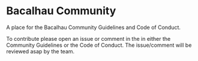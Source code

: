 # Bacalhau Community
A place for the Bacalhau Community Guidelines and Code of Conduct.

To contribute please open an issue or comment in the in either the Community Guidelines or the Code of Conduct. The issue/comment will be reviewed asap by the team.
